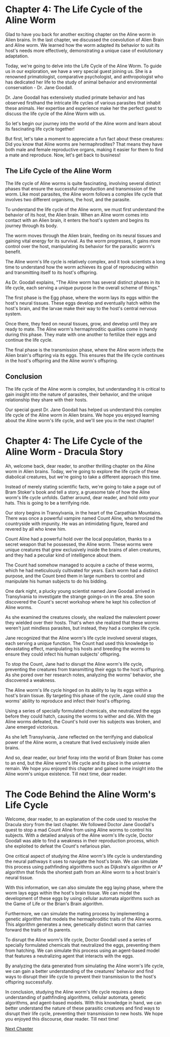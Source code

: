 # Chapter 4: The Life Cycle of the Aline Worm

Glad to have you back for another exciting chapter on the Aline worm in Alien brains. In the last chapter, we discussed the coevolution of Alien Brain and Aline worm. We learned how the worm adapted its behavior to suit its host's needs more effectively, demonstrating a unique case of evolutionary adaptation.

Today, we're going to delve into the Life Cycle of the Aline Worm. To guide us in our exploration, we have a very special guest joining us. She is a renowned primatologist, comparative psychologist, and anthropologist who has dedicated her life to the study of animal behavior and environmental conservation - Dr. Jane Goodall.

Dr. Jane Goodall has extensively studied primate behavior and has observed firsthand the intricate life cycles of various parasites that inhabit these animals. Her expertise and experience make her the perfect guest to discuss the life cycle of the Aline Worm with us.

So let's begin our journey into the world of the Aline worm and learn about its fascinating life cycle together! 

But first, let's take a moment to appreciate a fun fact about these creatures: Did you know that Aline worms are hermaphrodites? That means they have both male and female reproductive organs, making it easier for them to find a mate and reproduce. Now, let's get back to business! 

## The Life Cycle of the Aline Worm

The life cycle of Aline worms is quite fascinating, involving several distinct phases that ensure the successful reproduction and transmission of the worm. Like most parasites, the Aline worm follows a complex life cycle that involves two different organisms, the host, and the parasite.

To understand the life cycle of the Aline worm, we must first understand the behavior of its host, the Alien brain. When an Aline worm comes into contact with an Alien brain, it enters the host's system and begins its journey through its body.

The worm moves through the Alien brain, feeding on its neural tissues and gaining vital energy for its survival. As the worm progresses, it gains more control over the host, manipulating its behavior for the parasitic worm's benefit.

The Aline worm's life cycle is relatively complex, and it took scientists a long time to understand how the worm achieves its goal of reproducing within and transmitting itself to its host's offspring.

As Dr. Goodall explains, "The Aline worm has several distinct phases in its life cycle, each serving a unique purpose in the overall scheme of things."

The first phase is the Egg phase, where the worm lays its eggs within the host's neural tissues. These eggs develop and eventually hatch within the host's brain, and the larvae make their way to the host's central nervous system.

Once there, they feed on neural tissues, grow, and develop until they are ready to mate. The Aline worm's hermaphroditic qualities come in handy during this phase. They mate with one another to fertilize their eggs and continue the life cycle.

The final phase is the transmission phase, where the Aline worm infects the Alien brain's offspring via its eggs. This ensures that the life cycle continues in the host's offspring and the Aline worm's offspring.

## Conclusion

The life cycle of the Aline worm is complex, but understanding it is critical to gain insight into the nature of parasites, their behavior, and the unique relationship they share with their hosts.

Our special guest Dr. Jane Goodall has helped us understand this complex life cycle of the Aline worm in Alien brains. We hope you enjoyed learning about the Aline worm's life cycle, and we'll see you in the next chapter!
# Chapter 4: The Life Cycle of the Aline Worm - Dracula Story

Ah, welcome back, dear reader, to another thrilling chapter on the Aline worm in Alien brains. Today, we're going to explore the life cycle of these diabolical creatures, but we're going to take a different approach this time. 

Instead of merely stating scientific facts, we're going to take a page out of Bram Stoker's book and tell a story, a gruesome tale of how the Aline worm's life cycle unfolds. Gather around, dear reader, and hold onto your hats. This is going to be a terrifying ride.

Our story begins in Transylvania, in the heart of the Carpathian Mountains. There was once a powerful vampire named Count Aline, who terrorized the countryside with impunity. He was an intimidating figure, feared and revered by all who knew him. 

Count Aline had a powerful hold over the local population, thanks to a secret weapon that he possessed, the Aline worm. These worms were unique creatures that grew exclusively inside the brains of alien creatures, and they had a peculiar kind of intelligence about them.

The Count had somehow managed to acquire a cache of these worms, which he had meticulously cultivated for years. Each worm had a distinct purpose, and the Count bred them in large numbers to control and manipulate his human subjects to do his bidding.

One dark night, a plucky young scientist named Jane Goodall arrived in Transylvania to investigate the strange goings-on in the area. She soon discovered the Count's secret workshop where he kept his collection of Aline worms.

As she examined the creatures closely, she realized the malevolent power they wielded over their hosts. That's when she realized that these worms weren't just mindless parasites, but instead, they had a complex life cycle.

Jane recognized that the Aline worm's life cycle involved several stages, each serving a unique function. The Count had used this knowledge to devastating effect, manipulating his hosts and breeding the worms to ensure they could infect his human subjects' offspring.

To stop the Count, Jane had to disrupt the Aline worm's life cycle, preventing the creatures from transmitting their eggs to the host's offspring. As she pored over her research notes, analyzing the worms' behavior, she discovered a weakness.

The Aline worm's life cycle hinged on its ability to lay its eggs within a host's brain tissue. By targeting this phase of the cycle, Jane could stop the worms' ability to reproduce and infect their host's offspring.

Using a series of specially formulated chemicals, she neutralized the eggs before they could hatch, causing the worms to wither and die. With the Aline worms defeated, the Count's hold over his subjects was broken, and Jane emerged victorious.

As she left Transylvania, Jane reflected on the terrifying and diabolical power of the Aline worm, a creature that lived exclusively inside alien brains.

And so, dear reader, our brief foray into the world of Bram Stoker has come to an end, but the Aline worm's life cycle and its place in the universe remain. We hope you enjoyed this chapter and gained some insight into the Aline worm's unique existence. Till next time, dear reader.
# The Code Behind the Aline Worm's Life Cycle

Welcome, dear reader, to an explanation of the code used to resolve the Dracula story from the last chapter. We followed Doctor Jane Goodall's quest to stop a mad Count Aline from using Aline worms to control his subjects. With a detailed analysis of the Aline worm's life cycle, Doctor Goodall was able to find a weakness in their reproduction process, which she exploited to defeat the Count's nefarious plan.

One critical aspect of studying the Aline worm's life cycle is understanding the neural pathways it uses to navigate the host's brain. We can simulate this process using pathfinding algorithms such as Dijkstra's algorithm or A* algorithm that finds the shortest path from an Aline worm to a host brain's neural tissue.

With this information, we can also simulate the egg laying phase, where the worm lays eggs within the host's brain tissue. We can model the development of these eggs by using cellular automata algorithms such as the Game of Life or the Brian's Brain algorithm.

Furthermore, we can simulate the mating process by implementing a genetic algorithm that models the hermaphroditic traits of the Aline worms. This algorithm generates a new, genetically distinct worm that carries forward the traits of its parents.

To disrupt the Aline worm's life cycle, Doctor Goodall used a series of specially formulated chemicals that neutralized the eggs, preventing them from hatching. We can simulate this process using an agent-based model that features a neutralizing agent that interacts with the eggs.

By analyzing the data generated from simulating the Aline worm's life cycle, we can gain a better understanding of the creatures' behavior and find ways to disrupt their life cycle to prevent their transmission to the host's offspring successfully.

In conclusion, studying the Aline worm's life cycle requires a deep understanding of pathfinding algorithms, cellular automata, genetic algorithms, and agent-based models. With this knowledge in hand, we can better understand the nature of these parasitic creatures and find ways to disrupt their life cycle, preventing their transmission to new hosts. We hope you enjoyed this discourse, dear reader. Till next time!


[Next Chapter](05_Chapter05.md)